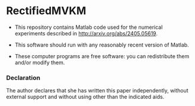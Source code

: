 # RectifiedMVKM

- This repository contains Matlab code used for the numerical experiments described in http://arxiv.org/abs/2405.05619. 

- This software should run with any reasonably recent version of Matlab.

- These computer programs are free software: you can redistribute them and/or modify them.


### Declaration

The author declares that she has written this paper independently, without external support and without using other than the indicated aids.

